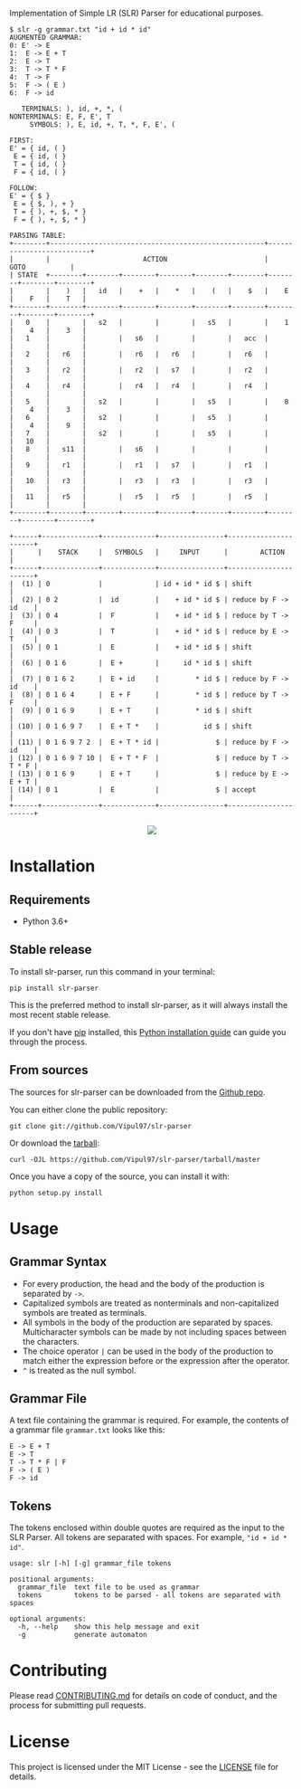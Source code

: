 

Implementation of Simple LR (SLR) Parser for educational purposes.

```
$ slr -g grammar.txt "id + id * id"
AUGMENTED GRAMMAR:
0: E' -> E
1:  E -> E + T
2:  E -> T
3:  T -> T * F
4:  T -> F
5:  F -> ( E )
6:  F -> id

   TERMINALS: ), id, +, *, (
NONTERMINALS: E, F, E', T
     SYMBOLS: ), E, id, +, T, *, F, E', (

FIRST:
E' = { id, ( }
 E = { id, ( }
 T = { id, ( }
 F = { id, ( }

FOLLOW:
E' = { $ }
 E = { $, ), + }
 T = { ), +, $, * }
 F = { ), +, $, * }

PARSING TABLE:
+--------+-----------------------------------------------------+--------------------------+
|        |                       ACTION                        |           GOTO           |
| STATE  +--------+--------+--------+--------+--------+--------+--------+--------+--------+
|        |    )   |   id   |    +   |    *   |    (   |    $   |    E   |    F   |    T   |
+--------+--------+--------+--------+--------+--------+--------+--------+--------+--------+
|   0    |        |   s2   |        |        |   s5   |        |    1   |    4   |    3   |
|   1    |        |        |   s6   |        |        |   acc  |        |        |        |
|   2    |   r6   |        |   r6   |   r6   |        |   r6   |        |        |        |
|   3    |   r2   |        |   r2   |   s7   |        |   r2   |        |        |        |
|   4    |   r4   |        |   r4   |   r4   |        |   r4   |        |        |        |
|   5    |        |   s2   |        |        |   s5   |        |    8   |    4   |    3   |
|   6    |        |   s2   |        |        |   s5   |        |        |    4   |    9   |
|   7    |        |   s2   |        |        |   s5   |        |        |   10   |        |
|   8    |   s11  |        |   s6   |        |        |        |        |        |        |
|   9    |   r1   |        |   r1   |   s7   |        |   r1   |        |        |        |
|   10   |   r3   |        |   r3   |   r3   |        |   r3   |        |        |        |
|   11   |   r5   |        |   r5   |   r5   |        |   r5   |        |        |        |
+--------+--------+--------+--------+--------+--------+--------+--------+--------+--------+

+------+--------------+-------------+----------------+----------------------+
|      |    STACK     |   SYMBOLS   |     INPUT      |        ACTION        |
+------+--------------+-------------+----------------+----------------------+
|  (1) | 0            |             | id + id * id $ | shift                |
|  (2) | 0 2          |  id         |    + id * id $ | reduce by F -> id    |
|  (3) | 0 4          |  F          |    + id * id $ | reduce by T -> F     |
|  (4) | 0 3          |  T          |    + id * id $ | reduce by E -> T     |
|  (5) | 0 1          |  E          |    + id * id $ | shift                |
|  (6) | 0 1 6        |  E +        |      id * id $ | shift                |
|  (7) | 0 1 6 2      |  E + id     |         * id $ | reduce by F -> id    |
|  (8) | 0 1 6 4      |  E + F      |         * id $ | reduce by T -> F     |
|  (9) | 0 1 6 9      |  E + T      |         * id $ | shift                |
| (10) | 0 1 6 9 7    |  E + T *    |           id $ | shift                |
| (11) | 0 1 6 9 7 2  |  E + T * id |              $ | reduce by F -> id    |
| (12) | 0 1 6 9 7 10 |  E + T * F  |              $ | reduce by T -> T * F |
| (13) | 0 1 6 9      |  E + T      |              $ | reduce by E -> E + T |
| (14) | 0 1          |  E          |              $ | accept               |
+------+--------------+-------------+----------------+----------------------+
```

<p align="center">
  <img src="example.jpg">
  <br/>
</p>

# Installation

## Requirements
* Python 3.6+

## Stable release

To install slr-parser, run this command in your terminal:

```
pip install slr-parser
```

This is the preferred method to install slr-parser, as it will always install the most recent stable release.

If you don't have [pip](https://pip.pypa.io) installed, this [Python installation guide](http://docs.python-guide.org/en/latest/starting/installation/) can guide you through the process.

## From sources

The sources for slr-parser can be downloaded from the [Github repo](https://github.com/Vipul97/slr-parser).

You can either clone the public repository:

```
git clone git://github.com/Vipul97/slr-parser
```

Or download the [tarball](https://github.com/Vipul97/slr-parser/tarball/master):

```
curl -OJL https://github.com/Vipul97/slr-parser/tarball/master
```

Once you have a copy of the source, you can install it with:

```
python setup.py install
```

# Usage

## Grammar Syntax
* For every production, the head and the body of the production is separated by ``` -> ```.
* Capitalized symbols are treated as nonterminals and non-capitalized symbols are treated as terminals.
* All symbols in the body of the production are separated by spaces. Multicharacter symbols can be made by not including spaces between the characters.
* The choice operator ``` | ``` can be used in the body of the production to match either the expression before or the expression after the operator.
* ```^``` is treated as the null symbol.

## Grammar File
A text file containing the grammar is required. For example, the contents of a grammar file ```grammar.txt``` looks like this:

```
E -> E + T
E -> T
T -> T * F | F
F -> ( E )
F -> id
```

## Tokens
The tokens enclosed within double quotes are required as the input to the SLR Parser. All tokens are separated with spaces. For example, ```"id + id * id"```.

    usage: slr [-h] [-g] grammar_file tokens

    positional arguments:
      grammar_file  text file to be used as grammar
      tokens        tokens to be parsed - all tokens are separated with spaces

    optional arguments:
      -h, --help    show this help message and exit
      -g            generate automaton

# Contributing

Please read [CONTRIBUTING.md](CONTRIBUTING.md) for details on code of conduct, and the process for submitting pull requests.

# License

This project is licensed under the MIT License - see the [LICENSE](LICENSE) file for details.
